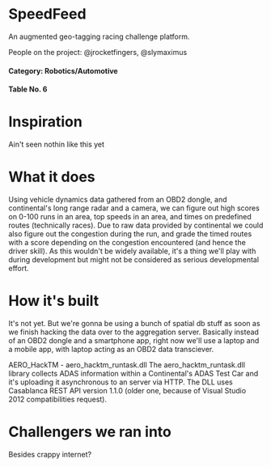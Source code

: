 # SpeedFeed
An augmented geo-tagging racing challenge platform.

People on the project: @jrocketfingers, @slymaximus

#### Category: Robotics/Automotive

#### Table No. 6

# Inspiration
Ain't seen nothin like this yet

# What it does
Using vehicle dynamics data gathered from an OBD2 dongle, and continental's long range radar and a camera, we can figure out high scores on 0-100 runs in an area, top speeds in an area, and times on predefined routes (technically races).
Due to raw data provided by continental we could also figure out the congestion during the run, and grade the timed routes with a score depending on the congestion encountered (and hence the driver skill). As this wouldn't be widely available, it's a thing we'll play with during development but might not be considered as serious developmental effort.

# How it's built
It's not yet. But we're gonna be using a bunch of spatial db stuff as soon as we finish hacking the data over to the aggregation server. Basically instead of an OBD2 dongle and a smartphone app, right now we'll use a laptop and a mobile app, with laptop acting as an OBD2 data transciever.

AERO_HackTM - aero_hacktm_runtask.dll
The aero_hacktm_runtask.dll library collects ADAS information within a Continental's ADAS Test Car and it's uploading it asynchronous to an server via HTTP. The DLL uses Casablanca REST API version 1.1.0 (older one, because of Visual Studio 2012 compatibilities request).

# Challengers we ran into
Besides crappy internet?
